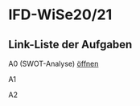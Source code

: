 # IFD-WiSe20/21

## Link-Liste der Aufgaben

A0 (SWOT-Analyse) [öffnen](https://gionegel.github.io/IFD-WiSe20-21/task-0.html)

A1

A2


